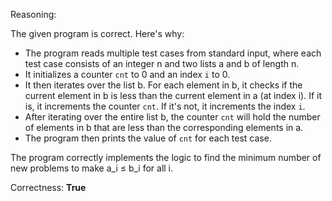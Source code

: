 Reasoning:

The given program is correct. Here's why:

*   The program reads multiple test cases from standard input, where each test case consists of an integer n and two lists a and b of length n.
*   It initializes a counter `cnt` to 0 and an index `i` to 0.
*   It then iterates over the list b. For each element in b, it checks if the current element in b is less than the current element in a (at index i). If it is, it increments the counter `cnt`. If it's not, it increments the index `i`.
*   After iterating over the entire list b, the counter `cnt` will hold the number of elements in b that are less than the corresponding elements in a.
*   The program then prints the value of `cnt` for each test case.

The program correctly implements the logic to find the minimum number of new problems to make a_i ≤ b_i for all i.

Correctness: **True**